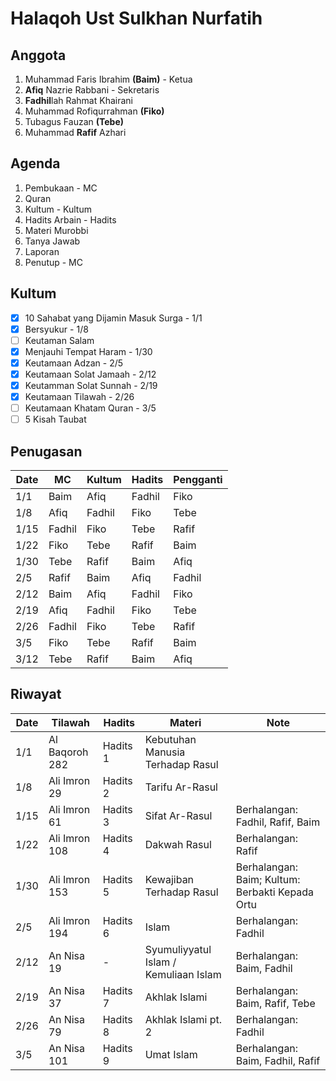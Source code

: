 # Halaqoh Ust Sulkhan Nurfatih

## Anggota
1. Muhammad Faris Ibrahim **(Baim)** - Ketua
2. **Afiq** Nazrie Rabbani - Sekretaris
3. **Fadhil**lah Rahmat Khairani
4. Muhammad Rofiqurrahman **(Fiko)**
5. Tubagus Fauzan **(Tebe)**
6. Muhammad **Rafif** Azhari

## Agenda
1. Pembukaan - MC
2. Quran
3. Kultum - Kultum
4. Hadits Arbain - Hadits
5. Materi Murobbi
6. Tanya Jawab
7. Laporan
8. Penutup - MC

## Kultum
- [x] 10 Sahabat yang Dijamin Masuk Surga - 1/1
- [x] Bersyukur - 1/8
- [ ] Keutaman Salam
- [x] Menjauhi Tempat Haram - 1/30
- [x] Keutamaan Adzan - 2/5
- [x] Keutamaan Solat Jamaah - 2/12
- [x] Keutamman Solat Sunnah - 2/19
- [x] Keutamaan Tilawah - 2/26
- [ ] Keutamaan Khatam Quran - 3/5
- [ ] 5 Kisah Taubat

## Penugasan
| Date | MC    | Kultum | Hadits | Pengganti |
|------|------ |--------|--------|-----------|
| 1/1  | Baim  | Afiq   | Fadhil | Fiko |
| 1/8  | Afiq  | Fadhil | Fiko   | Tebe |
| 1/15 | Fadhil| Fiko   | Tebe   | Rafif|
| 1/22 | Fiko  | Tebe   | Rafif  | Baim |
| 1/30 | Tebe  | Rafif  | Baim   | Afiq |
| 2/5  | Rafif | Baim   | Afiq   | Fadhil|
| 2/12 | Baim  | Afiq   | Fadhil | Fiko |
| 2/19 | Afiq  | Fadhil | Fiko   | Tebe |
| 2/26 | Fadhil| Fiko   | Tebe   | Rafif|
| 3/5  | Fiko  | Tebe   | Rafif  | Baim |
| 3/12 | Tebe   | Rafif  | Baim  | Afiq |

## Riwayat
| Date | Tilawah       | Hadits   | Materi | Note |
|------|---------------|----------|--------|------|
| 1/1  | Al Baqoroh 282| Hadits 1 | Kebutuhan Manusia Terhadap Rasul | |
| 1/8  | Ali Imron 29  | Hadits 2 | Tarifu Ar-Rasul | |
| 1/15 | Ali Imron 61  | Hadits 3 | Sifat Ar-Rasul | Berhalangan: Fadhil, Rafif, Baim |
| 1/22 | Ali Imron 108 | Hadits 4 | Dakwah Rasul | Berhalangan: Rafif |
| 1/30 | Ali Imron 153 | Hadits 5 | Kewajiban Terhadap Rasul | Berhalangan: Baim; Kultum: Berbakti Kepada Ortu |
| 2/5  | Ali Imron 194 | Hadits 6 | Islam | Berhalangan: Fadhil |
| 2/12 | An Nisa 19    | -        | Syumuliyyatul Islam / Kemuliaan Islam | Berhalangan: Baim, Fadhil |
| 2/19 | An Nisa 37    | Hadits 7 | Akhlak Islami | Berhalangan: Baim, Rafif, Tebe |
| 2/26 | An Nisa 79    | Hadits 8 | Akhlak Islami pt. 2 | Berhalangan: Fadhil |
| 3/5  | An Nisa 101   | Hadits 9 | Umat Islam | Berhalangan: Baim, Fadhil, Rafif |
